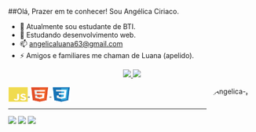 
##Olá, Prazer em te conhecer! Sou Angélica Ciriaco. 

- 🔭 Atualmente sou estudante de BTI.
- 🌱 Estudando desenvolvimento web.
- 📫 angelicaluana63@gmail.com
- ⚡ Amigos e familiares me chaman de Luana (apelido).

<div align="center">
  <a href="https://github.com/MariaAngelicaCiriaco">
  <img height="180em" src="https://github-readme-stats.vercel.app/api?username=MariaAngelicaCiriaco&show_icons=true&theme=dark&include_all_commits=true&count_private=true"/>
  <img height="180em" src="https://github-readme-stats.vercel.app/api/top-langs/?username=MariaAngelicaCiriaco&layout=compact&langs_count=7&theme=dark"/>
</div>
<div style="display: inline_block"><br>
  <img align="center" alt="lu-Js" height="30" width="40" src="https://raw.githubusercontent.com/devicons/devicon/master/icons/javascript/javascript-plain.svg">
  <img align="center" alt="lu-HTML" height="30" width="40" src="https://raw.githubusercontent.com/devicons/devicon/master/icons/html5/html5-original.svg">
  <img align="center" alt="lu-CSS" height="30" width="40" src="https://raw.githubusercontent.com/devicons/devicon/master/icons/css3/css3-original.svg">
  <img align="right" alt="Angelica-pic" height="150" style="border-radius:50px;" src="">
  
</div>
<hr>
<div>
<a href="https://www.linkedin.com/in/#" target="_blank"><img src="https://img.shields.io/badge/-LinkedIn-%230077B5?style=for-the-badge&logo=linkedin&logoColor=white" target="_blank"></a> 
<a href = "#"><img src="https://img.shields.io/badge/-Gmail-%23333?style=for-the-badge&logo=gmail&logoColor=white" target="_blank"></a>
<a href="https://instagram.com/luana_angel" target="_blank"><img src="https://img.shields.io/badge/-Instagram-%23E4405F?style=for-the-badge&logo=instagram&logoColor=white" target="_blank"></a>
</div>
